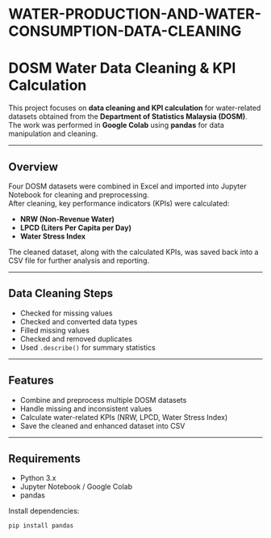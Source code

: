 # WATER-PRODUCTION-AND-WATER-CONSUMPTION-DATA-CLEANING
# DOSM Water Data Cleaning & KPI Calculation

This project focuses on **data cleaning and KPI calculation** for water-related datasets obtained from the **Department of Statistics Malaysia (DOSM)**.  
The work was performed in **Google Colab** using **pandas** for data manipulation and cleaning.  

---

## Overview

Four DOSM datasets were combined in Excel and imported into Jupyter Notebook for cleaning and preprocessing.  
After cleaning, key performance indicators (KPIs) were calculated:  

- **NRW (Non-Revenue Water)**  
- **LPCD (Liters Per Capita per Day)**  
- **Water Stress Index**  

The cleaned dataset, along with the calculated KPIs, was saved back into a CSV file for further analysis and reporting.  

---

## Data Cleaning Steps

- Checked for missing values  
- Checked and converted data types  
- Filled missing values  
- Checked and removed duplicates  
- Used `.describe()` for summary statistics  

---

## Features

- Combine and preprocess multiple DOSM datasets  
- Handle missing and inconsistent values  
- Calculate water-related KPIs (NRW, LPCD, Water Stress Index)  
- Save the cleaned and enhanced dataset into CSV  

---

## Requirements

- Python 3.x  
- Jupyter Notebook / Google Colab  
- pandas  

Install dependencies:  

```bash
pip install pandas
